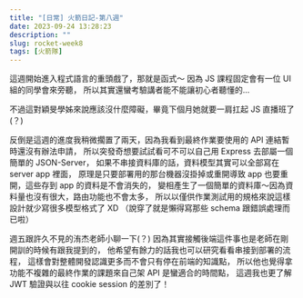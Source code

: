 ```yaml
---
title: "[日常] 火箭日記-第八週"
date: 2023-09-24 13:28:23
description: ""
slug: rocket-week8
tags: [火箭隊]
---
```


這週開始進入程式語言的重頭戲了，那就是函式～
因為 JS 課程固定會有一位 UI 組的同學會來旁聽，
所以其實還蠻考驗講者能不能讓初心者聽懂的...
<!-- more -->

不過這對穎旻學姊來說應該沒什麼障礙，畢竟下個月她就要一肩扛起 JS 直播班了(？)

反倒是這週的進度我稍微擱置了兩天，因為我看到最終作業要使用的 API 連結暫時還沒有辦法申請，
所以突發奇想要試試看可不可以自己用 Express 去部屬一個簡單的 JSON-Server，
如果不串接資料庫的話，資料模型其實可以全部寫在 server app 裡面，
原理是只要部署用的那台機器沒掛掉或重開導致 app 也要重開，這些存到 app 的資料是不會消失的，
變相產生了一個簡單的資料庫～因為資料量也沒有很大，路由功能也不會太多，
所以以僅供作業測試用的規格來說這樣設計就少寫很多模型格式了 XD
（說穿了就是懶得寫那些 schema 跟錯誤處理而已啦）

週五跟許久不見的洧杰老師小聊一下(？)
因為其實接觸後端這件事也是老師在剛開訓的時候有跟我提到的，
他希望有餘力的話我也可以研究看看串接到部署的流程，
這樣會對整體開發認識更多而不會只有停在前端的知識點，
所以他也覺得拿功能不複雜的最終作業的課題來自己架 API 是蠻適合的時間點，
這週我也更了解 JWT 驗證與以往 cookie session 的差別了！